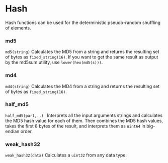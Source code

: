 # Hash

Hash functions can be used for the deterministic pseudo-random shuffling of elements.

### md5

`md5(string)` Calculates the MD5 from a string and returns the resulting set of bytes as `fixed_string(16)`.  If you want to get the same result as output by the md5sum utility, use `lower(hex(md5(s)))`.

### md4

`md4(string)` Calculates the MD4 from a string and returns the resulting set of bytes as `fixed_string(16)`.

### half_md5
`half_md5(par1,..) ` Interprets all the input arguments strings and calculates the MD5 hash value for each of them. Then combines the MD5 hash values, takes the first 8 bytes of the result, and interprets them as `uint64` in big-endian order.

### weak_hash32

`weak_hash32(data)` Calculates a `uint32` from any data type.
